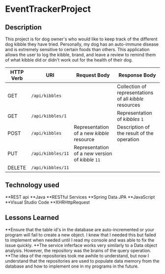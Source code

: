 # EventTrackerProject

## Description
This project is for dog owner's who would like to keep track of the different dog kibble they have tried. Personally, my dog has an auto-immune disease and is extremely sensitive to certain foods than others. This application allows the user to log the kibble, brand, and leave a review to remind them of what kibble did or didn't work out for the health of their dog.

| HTTP Verb | URI                  | Request Body | Response Body |
|-----------|----------------------|--------------|---------------|
| GET       | `/api/kibbles`      |              | Collection of representations of all _kibble_ resources |collection** endpoint |
| GET       | `/api/kibbles/1`   |              | Representation of _kibbles_ `1` |
| POST      | `/api/kibbles`      | Representation of a new _kibble_ resource | Description of the result of the operation | **
| PUT       | `/api/kibbles/11`   | Representation of a new version of _kibble_ `11` |
| DELETE    | `/api/kibbles/11`   |              | |

## Technology used
**REST api
**Java
**RESTful Services
**Spring Data JPA
**JavaScript
**Visual Studio Code
**XHRHttpRequest

## Lessons Learned
	
**Ensure that the table id's in the database are auto-incremented or your program will fail to create a new object. I knew that I needed this but failed to implement when needed until I read my console and was able to fix the issue quickly.
**The service inferface works very similarly to a Data object analysis. However, the repository was the brains of the query operation. 
**The idea of the repositories took me awhile to understand, but now I understand that the repositories are used to populate data memory from the database and how to implement one in my programs in the future.
	